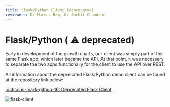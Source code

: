 ```yaml
---
title: Flask/Python Client (deprecated)
reviewers: Dr Marcus Baw, Dr Anchit Chandran
---
```


# Flask/Python ( :warning: deprecated)

Early in development of the growth charts, our client was simply part of the same Flask app, which later became the API. At that point, it was necessary to separate the two apps functionally for the client to use the API over REST.

All information about the deprecated Flask/Python demo client can be found at the repository link below:

[:octicons-mark-github-16: Deprecated Flask Client](https://github.com/rcpch/digital-growth-charts-flask-client)

![flask-client](../_assets/_images/flask-client.png)
